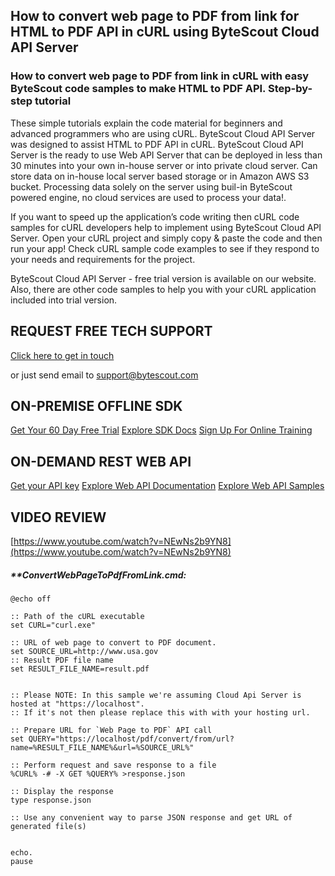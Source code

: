 ## How to convert web page to PDF from link for HTML to PDF API in cURL using ByteScout Cloud API Server

### How to convert web page to PDF from link in cURL with easy ByteScout code samples to make HTML to PDF API. Step-by-step tutorial

These simple tutorials explain the code material for beginners and advanced programmers who are using cURL. ByteScout Cloud API Server was designed to assist HTML to PDF API in cURL. ByteScout Cloud API Server is the ready to use Web API Server that can be deployed in less than 30 minutes into your own in-house server or into private cloud server. Can store data on in-house local server based storage or in Amazon AWS S3 bucket. Processing data solely on the server using buil-in ByteScout powered engine, no cloud services are used to process your data!.

If you want to speed up the application’s code writing then cURL code samples for cURL developers help to implement using ByteScout Cloud API Server. Open your cURL project and simply copy & paste the code and then run your app! Check cURL sample code examples to see if they respond to your needs and requirements for the project.

ByteScout Cloud API Server - free trial version is available on our website. Also, there are other code samples to help you with your cURL application included into trial version.

## REQUEST FREE TECH SUPPORT

[Click here to get in touch](https://bytescout.zendesk.com/hc/en-us/requests/new?subject=ByteScout%20Cloud%20API%20Server%20Question)

or just send email to [support@bytescout.com](mailto:support@bytescout.com?subject=ByteScout%20Cloud%20API%20Server%20Question) 

## ON-PREMISE OFFLINE SDK 

[Get Your 60 Day Free Trial](https://bytescout.com/download/web-installer?utm_source=github-readme)
[Explore SDK Docs](https://bytescout.com/documentation/index.html?utm_source=github-readme)
[Sign Up For Online Training](https://academy.bytescout.com/)


## ON-DEMAND REST WEB API

[Get your API key](https://pdf.co/documentation/api?utm_source=github-readme)
[Explore Web API Documentation](https://pdf.co/documentation/api?utm_source=github-readme)
[Explore Web API Samples](https://github.com/bytescout/ByteScout-SDK-SourceCode/tree/master/PDF.co%20Web%20API)

## VIDEO REVIEW

[https://www.youtube.com/watch?v=NEwNs2b9YN8](https://www.youtube.com/watch?v=NEwNs2b9YN8)




<!-- code block begin -->

##### ****ConvertWebPageToPdfFromLink.cmd:**
    
```
@echo off

:: Path of the cURL executable
set CURL="curl.exe"

:: URL of web page to convert to PDF document.
set SOURCE_URL=http://www.usa.gov
:: Result PDF file name
set RESULT_FILE_NAME=result.pdf


:: Please NOTE: In this sample we're assuming Cloud Api Server is hosted at "https://localhost". 
:: If it's not then please replace this with with your hosting url.

:: Prepare URL for `Web Page to PDF` API call
set QUERY="https://localhost/pdf/convert/from/url?name=%RESULT_FILE_NAME%&url=%SOURCE_URL%"

:: Perform request and save response to a file
%CURL% -# -X GET %QUERY% >response.json

:: Display the response
type response.json

:: Use any convenient way to parse JSON response and get URL of generated file(s)


echo.
pause
```

<!-- code block end -->